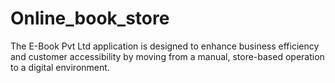 # Online_book_store
The E-Book Pvt Ltd application is designed to enhance business efficiency and customer accessibility by moving from a manual, store-based operation to a digital environment.

